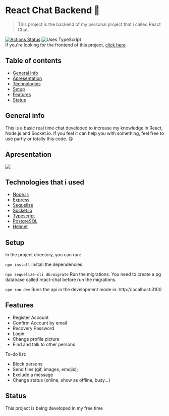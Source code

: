 # React Chat Backend :speech_balloon:
> This project is the backend of my personal project that i called React Chat. <br>

 [![Actions Status](https://github.com/veronesecoms/react-chat-front/workflows/CI/badge.svg)](https://github.com/veronesecoms/react-chat-front/actions) ![Uses TypeScript](https://img.shields.io/badge/Uses-Typescript-294E80.svg)
 <br>
If you're looking for the frontend of this project, [click here](https://github.com/veronesecoms/react-chat-front)

## Table of contents
* [General info](#general-info)
* [Apresentation](#apresentation)
* [Technologies](#technologies)
* [Setup](#setup)
* [Features](#features)
* [Status](#status)

## General info
This is a basic real time chat developed to increase my knowledge in React, Node.js and Socket.io. If you feel it can help you with something, feel free to use partly or totally this code. :yum: 

## Apresentation
![](https://github.com/veronesecoms/react-chat-front/blob/master/public/ReactChatGif.gif)

## Technologies that i used
* [Node.js](https://nodejs.org/en/)
* [Express](https://expressjs.com/pt-br/)
* [Sequelize](https://sequelize.org/)
* [Socket.io](https://socket.io/)
* [Typescript](https://www.typescriptlang.org/)
* [PostgreSQL](https://www.postgresql.org/)
* [Helmet](https://helmetjs.github.io/)

## Setup
In the project directory, you can run:

``npm install``
Install the dependencies

``npx sequelize-cli db:migrate``
Run the migrations. You need to create a pg database called react-chat before run the migrations.

``npm run dev``
Runs the api in the development mode in: http://localhost:3100

## Features
* Register Account
* Confirm Account by email
* Recovery Password
* Login
* Change profile picture
* Find and talk to other persons

To-do list:
* Block persons
* Send files (gif, images, emojis);
* Exclude a message
* Change status (online, show as offline, busy...)

## Status
This project is being developed in my free time
